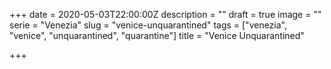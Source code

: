 +++
date = 2020-05-03T22:00:00Z
description = ""
draft = true
image = ""
serie = "Venezia"
slug = "venice-unquarantined"
tags = ["venezia", "venice", "unquarantined", "quarantine"]
title = "Venice Unquarantined"

+++

